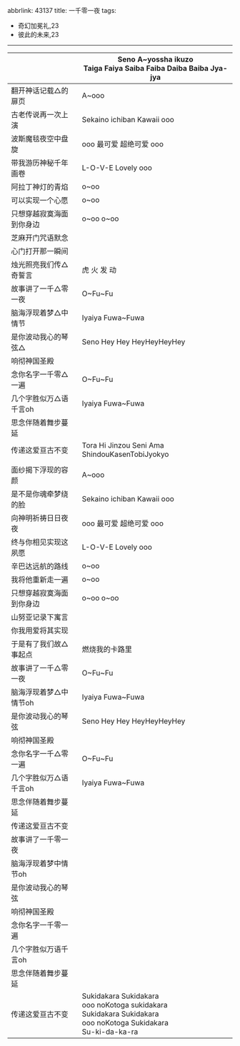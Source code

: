 abbrlink: 43137
title: 一千零一夜
tags:
  - 奇幻加冕礼,23
  - 彼此的未来,23
---
|      |Seno A~yossha ikuzo<br>Taiga Faiya Saiba Faiba Daiba Baiba Jya-jya|
|--|--|
|翻开神话记载△的扉页|A~ooo|
|古老传说再一次上演|Sekaino ichiban Kawaii ooo|
|波斯魔毯夜空中盘旋|ooo 最可爱 超绝可爱 ooo|
|带我游历神秘千年画卷|L-O-V-E Lovely ooo|
|阿拉丁神灯的青焰|o~oo|
|可以实现一个心愿|o~oo|
|只想穿越寂寞海面到你身边|o~oo o~oo|
|芝麻开门咒语默念|      |
|心门打开那一瞬间|      |
|烛光照亮我们传△奇誓言|虎 火 发 动|
|故事讲了一千△零一夜|O~Fu~Fu|
|脑海浮现着梦△中情节|Iyaiya Fuwa~Fuwa|
|是你波动我心的琴弦△|Seno Hey Hey HeyHeyHeyHey|
|响彻神国圣殿|      |
|念你名字一千零△一遍|O~Fu~Fu|
|几个字胜似万△语千言oh|Iyaiya Fuwa~Fuwa|
|思念伴随着舞步蔓延|      |
|传递这爱亘古不变|Tora Hi Jinzou Seni Ama ShindouKasenTobiJyokyo|
|      |      |
|面纱揭下浮现的容颜|A~ooo|
|是不是你魂牵梦绕的脸|Sekaino ichiban Kawaii ooo|
|向神明祈祷日日夜夜|ooo 最可爱 超绝可爱 ooo|
|终与你相见实现这夙愿|L-O-V-E Lovely ooo|
|辛巴达远航的路线|o~oo|
|我将他重新走一遍|o~oo|
|只想穿越寂寞海面到你身边|o~oo o~oo|
|山努亚记录下寓言|      |
|你我用爱将其实现|      |
|于是有了我们故△事起点|燃烧我的卡路里|
|故事讲了一千△零一夜|O~Fu~Fu|
|脑海浮现着梦△中情节oh|Iyaiya Fuwa~Fuwa|
|是你波动我心的琴弦|Seno Hey Hey HeyHeyHeyHey|
|响彻神国圣殿|      |
|念你名字一千△零一遍|O~Fu~Fu|
|几个字胜似万△语千言oh|Iyaiya Fuwa~Fuwa|
|思念伴随着舞步蔓延|      |
|传递这爱亘古不变|      |
|故事讲了一千零一夜|      |
|脑海浮现着梦中情节oh|      |
|是你波动我心的琴弦|      |
|响彻神国圣殿|      |
|念你名字一千零一遍|      |
|几个字胜似万语千言oh|      |
|思念伴随着舞步蔓延|      |
|传递这爱亘古不变|Sukidakara Sukidakara<br>ooo noKotoga sukidakara<br>Sukidakara Sukidakara<br>ooo noKotoga Sukidakara<br>Su-ki-da-ka-ra|
